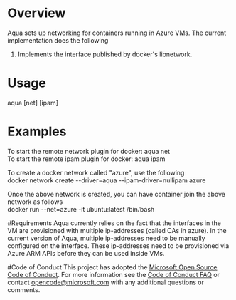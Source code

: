 # Overview
Aqua sets up networking for containers running in Azure VMs.
The current implementation does the following<br>
1. Implements the interface published by docker's libnetwork.

# Usage
aqua [net] [ipam]

# Examples
To start the remote network plugin for docker: aqua net<br>
To start the remote ipam plugin for docker: aqua ipam<br>

To create  a docker network called "azure", use the following<br>
docker network create --driver=aqua --ipam-driver=nullipam azure

Once the above network is created, you can have container join the above network as follows<br>
docker run --net=azure -it ubuntu:latest /bin/bash

#Requirements
Aqua currently relies on the fact that the interfaces in the VM are provisioned with multiple ip-addresses (called CAs in azure). In the current version of Aqua, multiple ip-addresses need to be manually configured on the interface. These ip-addresses need to be provisioned via Azure ARM APIs before they can be used inside VMs.

#Code of Conduct
This project has adopted the [Microsoft Open Source Code of Conduct](https://opensource.microsoft.com/codeofconduct/). For more information see the [Code of Conduct FAQ](https://opensource.microsoft.com/codeofconduct/faq/) or contact [opencode@microsoft.com](mailto:opencode@microsoft.com) with any additional questions or comments.
